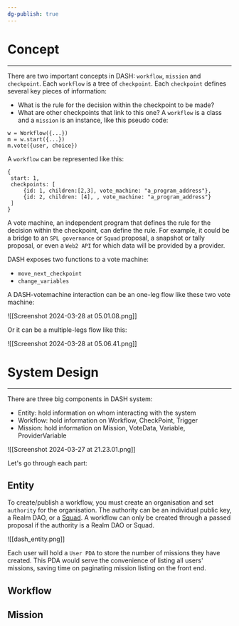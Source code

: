 ```yaml
---
dg-publish: true
---
```

# Concept
---
There are two important concepts in DASH: `workflow`, `mission` and `checkpoint`.
Each `workflow` is a tree of `checkpoint`. Each `checkpoint` defines several key pieces of information:
- What is the rule for the decision within the checkpoint to be made?
- What are other checkpoints that link to this one?
A `workflow` is a class and a `mission` is an instance, like this pseudo code:

```
w = Workflow({...})
m = w.start({...})
m.vote({user, choice})
```

A `workflow` can be represented like this:
```
{
 start: 1,
 checkpoints: [
	 {id: 1, children:[2,3], vote_machine: "a_program_address"},
	 {id: 2, children: [4], , vote_machine: "a_program_address"}
 ]
}
```

A vote machine, an independent program that defines the rule for the decision within the checkpoint, can define the rule. For example, it could be a bridge to an `SPL governance` or `Squad` proposal, a snapshot or tally proposal, or even a `Web2 API` for which data will be provided by a provider. 

DASH exposes two functions to a vote machine:
- `move_next_checkpoint`
- `change_variables`

A DASH-votemachine interaction can be an one-leg flow like these two vote machine:

![[Screenshot 2024-03-28 at 05.01.08.png]]

Or it can be a multiple-legs flow like this:

![[Screenshot 2024-03-28 at 05.06.41.png]]
# System Design
---
There are three big components in DASH system:
- Entity: hold information on whom interacting with the system
- Workflow: hold information on Workflow, CheckPoint, Trigger
- Mission: hold information on Mission, VoteData, Variable, ProviderVariable

![[Screenshot 2024-03-27 at 21.23.01.png]]

Let's go through each part:

## Entity
To create/publish a workflow, you must create an organisation and set `authority` for the organisation. The authority can be an individual public key, a Realm DAO, or a [Squad](squads.so). A workflow can only be created through a passed proposal if the authority is a Realm DAO or Squad.

![[dash_entity.png]]

Each user will hold a `User PDA` to store the number of missions they have created. This PDA would serve the convenience of listing all users' missions, saving time on paginating mission listing on the front end.

## Workflow

## Mission

